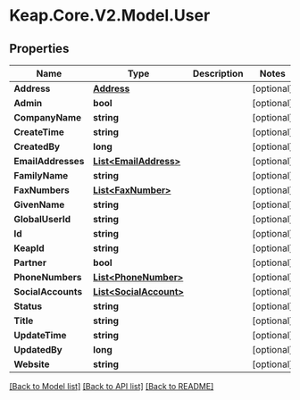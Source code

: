 # Keap.Core.V2.Model.User

## Properties

Name | Type | Description | Notes
------------ | ------------- | ------------- | -------------
**Address** | [**Address**](Address.md) |  | [optional] 
**Admin** | **bool** |  | [optional] 
**CompanyName** | **string** |  | [optional] 
**CreateTime** | **string** |  | [optional] 
**CreatedBy** | **long** |  | [optional] 
**EmailAddresses** | [**List&lt;EmailAddress&gt;**](EmailAddress.md) |  | [optional] 
**FamilyName** | **string** |  | [optional] 
**FaxNumbers** | [**List&lt;FaxNumber&gt;**](FaxNumber.md) |  | [optional] 
**GivenName** | **string** |  | [optional] 
**GlobalUserId** | **string** |  | [optional] 
**Id** | **string** |  | [optional] 
**KeapId** | **string** |  | [optional] 
**Partner** | **bool** |  | [optional] 
**PhoneNumbers** | [**List&lt;PhoneNumber&gt;**](PhoneNumber.md) |  | [optional] 
**SocialAccounts** | [**List&lt;SocialAccount&gt;**](SocialAccount.md) |  | [optional] 
**Status** | **string** |  | [optional] 
**Title** | **string** |  | [optional] 
**UpdateTime** | **string** |  | [optional] 
**UpdatedBy** | **long** |  | [optional] 
**Website** | **string** |  | [optional] 

[[Back to Model list]](../README.md#documentation-for-models) [[Back to API list]](../README.md#documentation-for-api-endpoints) [[Back to README]](../README.md)

